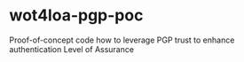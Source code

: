 wot4loa-pgp-poc
===============

Proof-of-concept code how to leverage PGP trust to enhance authentication Level of Assurance

